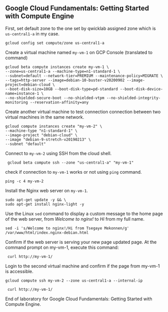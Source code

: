 ## Google Cloud Fundamentals: Getting Started with Compute Engine


First, set default zone to the one set by qwicklab assigned zone which is ```us-central1-a``` in my case.

```gcloud config set compute/zone us-central1-a```

Create a virtual machine named ``` my-vm-1 ``` on GCP Console (translated to command)

```
gcloud beta compute instances create my-vm-1 \
--zone=us-central1-a --machine-type=n1-standard-1 \
--subnet=default --network-tier=PREMIUM --maintenance-policy=MIGRATE \
--tags=http-server --image=debian-10-buster-v20200902 --image-project=debian-cloud \
--boot-disk-size=10GB --boot-disk-type=pd-standard --boot-disk-device-name=instance-1 \
--no-shielded-secure-boot --no-shielded-vtpm --no-shielded-integrity-monitoring --reservation-affinity=any
```

Create another virtual machine to test connection connection between two virtual machines in the same network.

```
gcloud compute instances create "my-vm-2" \
--machine-type "n1-standard-1" \
--image-project "debian-cloud" \
--image "debian-9-stretch-v20190213" \
--subnet "default"
```

Connect to ```my-vm-2``` using SSH from  the cloud shell.

``` gcloud beta compute ssh --zone "us-central1-a" "my-vm-1"```

check if connection to ```my-vm-1``` works or not using ```ping``` command.

``` ping -c 4 my-vm-2 ```


Install the Nginx web server on ```my-vm-1```. 

```
sudo apt-get update -y && \
sudo apt-get install nginx-light -y

```

Use the Linux ```sed``` command to display a custom message to the home page of the web server, from *Welcome to nginx!* to *Hi* from my full name.

```sed -i 's/Welcome to nginx!/Hi from Tsegaye Mekonnen/g' /var/www/html/index.nginx-debian.html```


Confirm if the web server is serving your new page updated page. At the command prompt on my-vm-1, execute this command:


``` curl http://my-vm-1/```

Login to the second virtual machine and confirm if the page from my-vm-1 is accessible.

``` gcloud compute ssh my-vm-2 --zone us-central1-a --internal-ip ```

``` curl http://my-vm-1/```

End of laboratory for Google Cloud Fundamentals: Getting Started with Compute Engine.